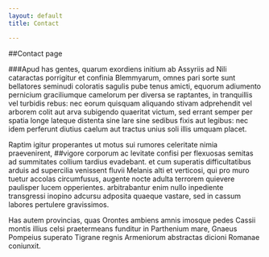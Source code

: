 ```yaml
---
layout: default
title: Contact

---
```

##Contact page

###Apud has gentes, quarum exordiens initium ab Assyriis ad Nili 
 cataractas porrigitur et confinia Blemmyarum, omnes pari sorte sunt bellatores seminudi coloratis sagulis pube tenus amicti, equorum adiumento pernicium graciliumque camelorum per diversa se raptantes, in tranquillis vel turbidis rebus: nec eorum quisquam aliquando stivam adprehendit vel arborem colit aut arva subigendo quaeritat victum, sed errant semper per spatia longe lateque distenta sine lare sine sedibus fixis aut legibus: nec idem perferunt diutius caelum aut tractus unius soli illis umquam placet.

 Raptim igitur properantes ut motus sui rumores celeritate nimia praevenirent, 
##vigore corporum ac levitate confisi per flexuosas semitas 
 ad summitates collium tardius evadebant. et cum superatis difficultatibus arduis ad supercilia venissent fluvii Melanis alti et verticosi, qui pro muro tuetur accolas circumfusus, augente nocte adulta terrorem quievere paulisper lucem opperientes. arbitrabantur enim nullo inpediente transgressi inopino adcursu adposita quaeque vastare, sed in cassum labores pertulere gravissimos.

 Has autem provincias, quas Orontes ambiens amnis imosque pedes Cassii montis illius celsi praetermeans funditur in Parthenium mare, Gnaeus Pompeius superato Tigrane regnis Armeniorum abstractas dicioni Romanae coniunxit.